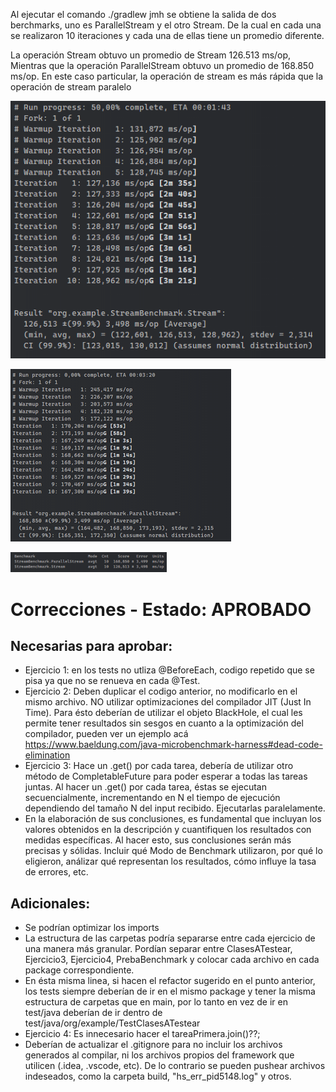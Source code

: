 Al ejecutar el comando ./gradlew jmh se obtiene la salida de dos berchmarks, uno es ParallelStream y el otro Stream. De
la cual en cada una se realizaron 10 iteraciones y cada una de ellas tiene un promedio diferente.

La operación Stream obtuvo un promedio de Stream 126.513 ms/op, Mientras que la operación ParallelStream obtuvo un
promedio de 168.850 ms/op.
En este caso particular, la operación de stream es más rápida que la operación de stream paralelo

![Stream](/Imagenes%20del%20Ejecicio3/Stream.png)

![ParaleloStream](/Imagenes%20del%20Ejecicio3/Paralelo%20Stream.png)

![Promedio](/Imagenes%20del%20Ejecicio3/Promedio%20de%20los%202%20Benchmark.png)

# Correcciones - Estado: APROBADO

## Necesarias para aprobar:

- Ejercicio 1: en los tests no utliza @BeforeEach, codigo repetido que se pisa ya que no se renueva en cada @Test.
- Ejercicio 2: Deben duplicar el codigo anterior, no modificarlo en el mismo archivo. NO utilizar
  optimizaciones del compilador JIT (Just In Time). Para ésto deberían de utilizar el objeto BlackHole, el cual les
  permite tener resultados sin sesgos en cuanto a la optimización del compilador, pueden ver un ejemplo
  acá https://www.baeldung.com/java-microbenchmark-harness#dead-code-elimination
- Ejercicio 3: Hace un .get() por cada tarea, debería de utilizar otro método de CompletableFuture para poder esperar a
  todas las tareas juntas. Al hacer un .get() por cada tarea, éstas se ejecutan secuencialmente, incrementando en N el
  tiempo de ejecución dependiendo del tamaño N del input recibido. Ejecutarlas paralelamente.
- En la elaboración de sus conclusiones, es fundamental que incluyan los valores obtenidos en la descripción y
  cuantifiquen los resultados con medidas específicas. Al hacer esto, sus conclusiones serán más precisas y sólidas.
  Incluir qué Modo de Benchmark utilizaron, por qué lo eligieron, análizar qué representan los resultados, cómo influye
  la tasa de errores, etc.

## Adicionales:

- Se podrían optimizar los imports
- La estructura de las carpetas podría separarse entre cada ejercicio de una manera más granular. Pordían separar entre
  ClasesATestear, Ejercicio3, Ejercicio4, PrebaBenchmark y colocar cada archivo en cada package correspondiente.
- En ésta misma linea, si hacen el refactor sugerido en el punto anterior, los tests siempre deberían de ir en el mismo
  package y tener la misma estructura de carpetas que en main, por lo tanto en vez de ir en test/java deberían de ir
  dentro de test/java/org/example/TestClasesATestear
- Ejercicio 4: Es innecesario hacer el tareaPrimera.join()??;
- Deberían de actualizar el .gitignore para no incluir los archivos generados al compilar, ni los archivos propios del
  framework que utilicen (.idea, .vscode, etc). De lo contrario se pueden pushear archivos indeseados, como la carpeta
  build, "hs_err_pid5148.log" y otros.

